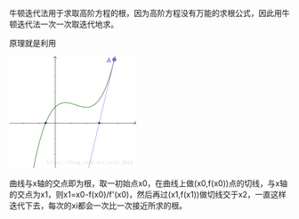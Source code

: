 牛顿迭代法用于求取高阶方程的根，因为高阶方程没有万能的求根公式，因此用牛顿迭代法一次一次取迭代地求。

原理就是利用

<img src="image/32.png" style="zoom:50%;" />

曲线与x轴的交点即为根，取一初始点x0，在曲线上做(x0,f(x0))点的切线，与x轴的交点为x1，则x1=x0-f(x0)/f'(x0)，然后再过(x1,f(x1))做切线交于x2，一直这样迭代下去，每次的xi都会一次比一次接近所求的根。

